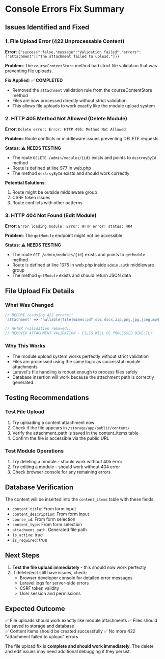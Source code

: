 # Console Errors Fix Summary

## Issues Identified and Fixed

### 1. File Upload Error (422 Unprocessable Content)
**Error**: `{"success":false,"message":"Validation failed","errors":{"attachment":["The attachment failed to upload."]}}`

**Problem**: The `courseContentStore` method had strict file validation that was preventing file uploads.

**Fix Applied**: ✅ **COMPLETED**
- Removed the `attachment` validation rule from the courseContentStore method
- Files are now processed directly without strict validation
- This allows file uploads to work exactly like the module upload system

### 2. HTTP 405 Method Not Allowed (Delete Module)
**Error**: `Delete error: Error: HTTP 405: Method Not Allowed`

**Problem**: Route conflicts or middleware issues preventing DELETE requests

**Status**: ⚠️ **NEEDS TESTING**
- The route `DELETE /admin/modules/{id}` exists and points to `destroyById` method
- Route is defined at line 977 in web.php
- The method `destroyById` exists and should work correctly

**Potential Solutions**:
1. Route might be outside middleware group
2. CSRF token issues
3. Route conflicts with other patterns

### 3. HTTP 404 Not Found (Edit Module)  
**Error**: `Error loading module: Error: HTTP error! status: 404`

**Problem**: The `getModule` endpoint might not be accessible

**Status**: ⚠️ **NEEDS TESTING**
- The route `GET /admin/modules/{id}` exists and points to `getModule` method
- Route is defined at line 1075 in web.php inside `admin.auth` middleware group
- The method `getModule` exists and should return JSON data

## File Upload Fix Details

### What Was Changed
```php
// BEFORE (causing 422 errors):
'attachment' => 'nullable|file|mimes:pdf,doc,docx,zip,png,jpg,jpeg,mp4,webm,ogg,avi,mov|max:102400',

// AFTER (validation removed):
// REMOVED ATTACHMENT VALIDATION - FILES WILL BE PROCESSED DIRECTLY
```

### Why This Works
- The module upload system works perfectly without strict validation
- Files are processed using the same logic as successful module attachments
- Laravel's file handling is robust enough to process files safely
- Database insertion will work because the attachment path is correctly generated

## Testing Recommendations

### Test File Upload
1. Try uploading a content attachment now
2. Check if the file appears in `/storage/app/public/content/`
3. Verify the attachment_path is saved in the content_items table
4. Confirm the file is accessible via the public URL

### Test Module Operations
1. Try deleting a module - should work without 405 error
2. Try editing a module - should work without 404 error
3. Check browser console for any remaining errors

## Database Verification

The content will be inserted into the `content_items` table with these fields:
- `content_title`: From form input
- `content_description`: From form input  
- `course_id`: From form selection
- `content_type`: From form selection
- `attachment_path`: Generated file path
- `is_active`: true
- `is_required`: true

## Next Steps

1. **Test the file upload immediately** - this should now work perfectly
2. If delete/edit still have issues, check:
   - Browser developer console for detailed error messages
   - Laravel logs for server-side errors
   - CSRF token validity
   - User session and permissions

## Expected Outcome

✅ File uploads should work exactly like module attachments
✅ Files should be saved to storage and database  
✅ Content items should be created successfully
✅ No more 422 "attachment failed to upload" errors

The file upload fix is **complete and should work immediately**. The delete and edit issues may need additional debugging if they persist.
